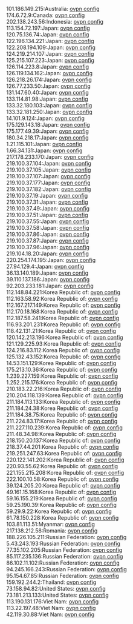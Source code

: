 101.186.149.215:Australia: [ovpn config](vpn/101_186_149_215.ovpn)  
174.6.72.9:Canada: [ovpn config](vpn/174_6_72_9.ovpn)  
202.138.243.56:Indonesia: [ovpn config](vpn/202_138_243_56.ovpn)  
113.154.72.197:Japan: [ovpn config](vpn/113_154_72_197.ovpn)  
120.75.136.74:Japan: [ovpn config](vpn/120_75_136_74.ovpn)  
122.196.134.221:Japan: [ovpn config](vpn/122_196_134_221.ovpn)  
122.208.194.109:Japan: [ovpn config](vpn/122_208_194_109.ovpn)  
124.219.214.107:Japan: [ovpn config](vpn/124_219_214_107.ovpn)  
125.215.107.223:Japan: [ovpn config](vpn/125_215_107_223.ovpn)  
126.114.223.8:Japan: [ovpn config](vpn/126_114_223_8.ovpn)  
126.119.134.162:Japan: [ovpn config](vpn/126_119_134_162.ovpn)  
126.218.26.174:Japan: [ovpn config](vpn/126_218_26_174.ovpn)  
126.77.233.50:Japan: [ovpn config](vpn/126_77_233_50.ovpn)  
131.147.60.40:Japan: [ovpn config](vpn/131_147_60_40.ovpn)  
133.114.81.98:Japan: [ovpn config](vpn/133_114_81_98.ovpn)  
133.32.180.103:Japan: [ovpn config](vpn/133_32_180_103.ovpn)  
133.32.181.250:Japan: [ovpn config](vpn/133_32_181_250.ovpn)  
14.101.9.124:Japan: [ovpn config](vpn/14_101_9_124.ovpn)  
175.129.143.18:Japan: [ovpn config](vpn/175_129_143_18.ovpn)  
175.177.49.39:Japan: [ovpn config](vpn/175_177_49_39.ovpn)  
180.34.218.17:Japan: [ovpn config](vpn/180_34_218_17.ovpn)  
1.21.115.101:Japan: [ovpn config](vpn/1_21_115_101.ovpn)  
1.66.34.131:Japan: [ovpn config](vpn/1_66_34_131.ovpn)  
217.178.233.170:Japan: [ovpn config](vpn/217_178_233_170.ovpn)  
219.100.37.104:Japan: [ovpn config](vpn/219_100_37_104.ovpn)  
219.100.37.105:Japan: [ovpn config](vpn/219_100_37_105.ovpn)  
219.100.37.107:Japan: [ovpn config](vpn/219_100_37_107.ovpn)  
219.100.37.177:Japan: [ovpn config](vpn/219_100_37_177.ovpn)  
219.100.37.182:Japan: [ovpn config](vpn/219_100_37_182.ovpn)  
219.100.37.19:Japan: [ovpn config](vpn/219_100_37_19.ovpn)  
219.100.37.31:Japan: [ovpn config](vpn/219_100_37_31.ovpn)  
219.100.37.49:Japan: [ovpn config](vpn/219_100_37_49.ovpn)  
219.100.37.51:Japan: [ovpn config](vpn/219_100_37_51.ovpn)  
219.100.37.55:Japan: [ovpn config](vpn/219_100_37_55.ovpn)  
219.100.37.58:Japan: [ovpn config](vpn/219_100_37_58.ovpn)  
219.100.37.86:Japan: [ovpn config](vpn/219_100_37_86.ovpn)  
219.100.37.87:Japan: [ovpn config](vpn/219_100_37_87.ovpn)  
219.100.37.96:Japan: [ovpn config](vpn/219_100_37_96.ovpn)  
219.104.18.20:Japan: [ovpn config](vpn/219_104_18_20.ovpn)  
220.254.174.195:Japan: [ovpn config](vpn/220_254_174_195.ovpn)  
27.94.129.4:Japan: [ovpn config](vpn/27_94_129_4.ovpn)  
36.13.140.189:Japan: [ovpn config](vpn/36_13_140_189.ovpn)  
39.110.137.186:Japan: [ovpn config](vpn/39_110_137_186.ovpn)  
92.203.233.181:Japan: [ovpn config](vpn/92_203_233_181.ovpn)  
112.148.84.221:Korea Republic of: [ovpn config](vpn/112_148_84_221.ovpn)  
112.163.58.92:Korea Republic of: [ovpn config](vpn/112_163_58_92.ovpn)  
112.167.217.149:Korea Republic of: [ovpn config](vpn/112_167_217_149.ovpn)  
112.170.18.168:Korea Republic of: [ovpn config](vpn/112_170_18_168.ovpn)  
112.187.58.241:Korea Republic of: [ovpn config](vpn/112_187_58_241.ovpn)  
116.93.201.231:Korea Republic of: [ovpn config](vpn/116_93_201_231.ovpn)  
118.42.131.21:Korea Republic of: [ovpn config](vpn/118_42_131_21.ovpn)  
120.142.213.196:Korea Republic of: [ovpn config](vpn/120_142_213_196.ovpn)  
121.129.225.93:Korea Republic of: [ovpn config](vpn/121_129_225_93.ovpn)  
124.216.83.112:Korea Republic of: [ovpn config](vpn/124_216_83_112.ovpn)  
125.132.43.152:Korea Republic of: [ovpn config](vpn/125_132_43_152.ovpn)  
14.53.151.129:Korea Republic of: [ovpn config](vpn/14_53_151_129.ovpn)  
175.213.10.36:Korea Republic of: [ovpn config](vpn/175_213_10_36.ovpn)  
1.239.227.159:Korea Republic of: [ovpn config](vpn/1_239_227_159.ovpn)  
1.252.215.176:Korea Republic of: [ovpn config](vpn/1_252_215_176.ovpn)  
210.183.22.216:Korea Republic of: [ovpn config](vpn/210_183_22_216.ovpn)  
210.204.118.139:Korea Republic of: [ovpn config](vpn/210_204_118_139.ovpn)  
211.184.113.133:Korea Republic of: [ovpn config](vpn/211_184_113_133.ovpn)  
211.184.24.38:Korea Republic of: [ovpn config](vpn/211_184_24_38.ovpn)  
211.184.38.75:Korea Republic of: [ovpn config](vpn/211_184_38_75.ovpn)  
211.224.83.17:Korea Republic of: [ovpn config](vpn/211_224_83_17.ovpn)  
211.227.110.239:Korea Republic of: [ovpn config](vpn/211_227_110_239.ovpn)  
211.48.34.98:Korea Republic of: [ovpn config](vpn/211_48_34_98.ovpn)  
218.150.20.137:Korea Republic of: [ovpn config](vpn/218_150_20_137.ovpn)  
218.37.44.201:Korea Republic of: [ovpn config](vpn/218_37_44_201.ovpn)  
219.251.247.63:Korea Republic of: [ovpn config](vpn/219_251_247_63.ovpn)  
220.122.141.202:Korea Republic of: [ovpn config](vpn/220_122_141_202.ovpn)  
220.93.55.62:Korea Republic of: [ovpn config](vpn/220_93_55_62.ovpn)  
221.155.215.208:Korea Republic of: [ovpn config](vpn/221_155_215_208.ovpn)  
222.100.10.58:Korea Republic of: [ovpn config](vpn/222_100_10_58.ovpn)  
39.124.205.20:Korea Republic of: [ovpn config](vpn/39_124_205_20.ovpn)  
49.161.15.168:Korea Republic of: [ovpn config](vpn/49_161_15_168.ovpn)  
59.16.155.219:Korea Republic of: [ovpn config](vpn/59_16_155_219.ovpn)  
59.25.190.39:Korea Republic of: [ovpn config](vpn/59_25_190_39.ovpn)  
59.29.9.22:Korea Republic of: [ovpn config](vpn/59_29_9_22.ovpn)  
61.78.150.228:Korea Republic of: [ovpn config](vpn/61_78_150_228.ovpn)  
103.81.113.51:Myanmar: [ovpn config](vpn/103_81_113_51.ovpn)  
217.138.212.58:Romania: [ovpn config](vpn/217_138_212_58.ovpn)  
188.226.105.211:Russian Federation: [ovpn config](vpn/188_226_105_211.ovpn)  
5.43.243.193:Russian Federation: [ovpn config](vpn/5_43_243_193.ovpn)  
77.35.102.205:Russian Federation: [ovpn config](vpn/77_35_102_205.ovpn)  
85.117.235.136:Russian Federation: [ovpn config](vpn/85_117_235_136.ovpn)  
86.102.11.102:Russian Federation: [ovpn config](vpn/86_102_11_102.ovpn)  
94.245.166.243:Russian Federation: [ovpn config](vpn/94_245_166_243.ovpn)  
95.154.67.85:Russian Federation: [ovpn config](vpn/95_154_67_85.ovpn)  
159.192.244.2:Thailand: [ovpn config](vpn/159_192_244_2.ovpn)  
73.158.94.82:United States: [ovpn config](vpn/73_158_94_82.ovpn)  
73.181.213.133:United States: [ovpn config](vpn/73_181_213_133.ovpn)  
113.190.131.176:Viet Nam: [ovpn config](vpn/113_190_131_176.ovpn)  
113.22.197.48:Viet Nam: [ovpn config](vpn/113_22_197_48.ovpn)  
42.119.30.88:Viet Nam: [ovpn config](vpn/42_119_30_88.ovpn)  

